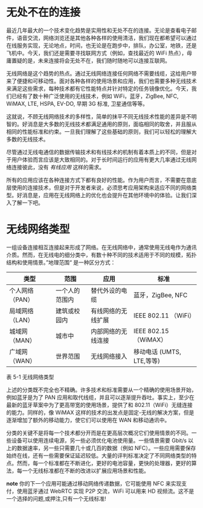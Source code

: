 # 无处不在的连接
最近几年最大的一个技术变化趋势是实用性和无处不在的连接。无论是查看电子邮件，语音交流，网络浏览还是其他各种各样的使用清洁，我们现在都希望可以通过在线服务实现，无论地点，时间，也无论是在跑步中，排队，办公室，地铁，还是飞机中。今天，我们还是需要寻找联网方式（例如，查找最近的 WiFi 热点），毋庸置疑的是，未来连接将会无处不在，我们随时随地可以连接互联网。

无线网络是这个趋势的热点。通过无线网络连接任何网络不需要线缆，这给用户带来了便捷和可移动性。面对各种各样的使用场景和应用，我们也需要多种无线技术来满足这些需求，每种技术都有它性能特点并针对特定的任务镜像优化。今天，我们已经有了数十种广泛使用的无线技术，例如 WiFi，蓝牙，ZigBee, NFC, WiMAX, LTE, HSPA, EV-DO, 早期 3G 标准, 卫星通信等等。

这就说，不顾无线网络技术的多样性，简单的抹平不同无线技术性能的差异是不明智的。好消息是大多数的无线技术都满足通用的原则，面临相同的取舍，并且服从相同的性能标准和约束。一旦我们理解了这些基础的原则，我们可以轻松的理解大多数的无线技术。

尽管通过无线电通信的数据传输技术和有线技术的机制有着本质上的不同，但是对于用户体验而言应该是大致相同的。对于长时间运行的应用有更大几率通过无线网络连接彼此，没有 *有线应用* 这样的需求。

所有的应用应该在各种连接方式下都有良好的性能。作为用户而言，不需要在意底层使用的连接技术，但是对于开发者来说，必须思考应用架构来适应不同的网络类型。好消息是，应用在无线网络上的优化也会提升在其他环境中的体验。让我们深入了解一下吧。

# 无线网络类型
一组设备连接相互连接起来形成了网络。在无线网络中，通常使用无线电作为通讯介质。然而，在无线电的细分类中，有数十种不同的技术适用于不同的规模，拓扑结构和使用情景。”地理范围“ 是一种区分方式：

|类型|范围|应用|标准|
|----|----|-------|--------|
|个人网络（PAN）|一个人的范围内|替代外设的电缆|蓝牙，ZigBee, NFC|
|局域网络（LAN）|建筑或校园内|有线网络的无线扩展|IEEE 802.11 （WiFi）|
|城域网（MAN）|城市中|内部网络的无线连接|IEEE 802.15 （WiMAX）|
|广域网（WAN）|世界范围|无线网络接入|移动电话 (UMTS, LTE,等等)|

表 5-1 无线网络类型

上述的分类既不完全也不精确。许多技术和标准需要从一个精确的使用场景开始，例如蓝牙是为了 PAN 应用和取代线缆，并且可以逐渐提升吞吐。事实上，至少在最新的蓝牙草案中为了更高带宽的使用场景，提供了和 802.11（WiFi）无缝连接的能力。同样的，像 WiMAX 这样的技术的出发点是固定-无线的解决方案，但是逐渐增加了额外的移动能力，使它们可以使用在 WAN 和移动通讯中。

分类的关键不是将每一个技术都分开而是在更高层次概况它们使用情景的不同。一些设备可以使用连续电源，另一些必须优化电池使用量。一些情景需要 Gbit/s 以上的数据速率，另一些只需要几十或几百的数据（例如 NFC）。一些应用需要保存始终在线，还有一些需要保证延迟较低。大量的评判标准决定了不同网络类型的特点。然而，每一个标准都在不断进化，更好的电池容量，更快的处理器，更好的算法，每一个无线标准都在不断的改进以扩展应用场景和性能。

**note**
你的下一个应用可能通过移动网络传递数据，它可能使用 NFC 来实现支付，使用蓝牙通过 WebRTC 实现 P2P 交流，WiFi 可以用来 HD 视频流。这不是一个选择的问题,或押注,只有一个无线标准!